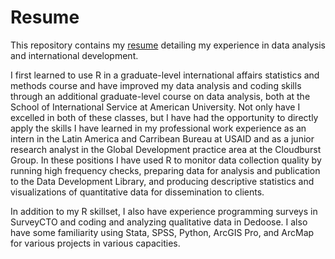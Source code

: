 # Resume
This repository contains my [resume](kellie-haddon-resume.pdf) detailing my experience in data analysis and international development.

I first learned to use R in a graduate-level international affairs statistics and methods course and have improved my data analysis and coding skills through an additional graduate-level course on data analysis, both at the School of International Service at American University. Not only have I excelled in both of these classes, but I have had the opportunity to directly apply the skills I have learned in my professional work experience as an intern in the Latin America and Carribean Bureau at USAID and as a junior research analyst in the Global Development practice area at the Cloudburst Group. In these positions I have used R to monitor data collection quality by running high frequency checks, preparing data for analysis and publication to the Data Development Library, and producing descriptive statistics and visualizations of quantitative data for dissemination to clients. 

In addition to my R skillset, I also have experience programming surveys in SurveyCTO and coding and analyzing qualitative data in Dedoose. I also have some familiarity using Stata, SPSS, Python, ArcGIS Pro, and ArcMap for various projects in various capacities.
